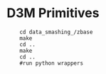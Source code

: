  # D3M Primitives

```
	cd data_smashing_/zbase
	make
	cd ..
	make
	cd ..
	#run python wrappers
``` 
